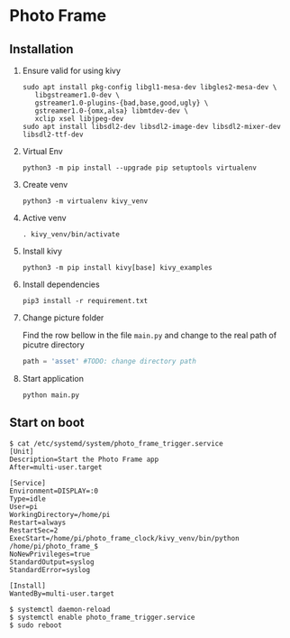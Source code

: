 # Photo Frame

## Installation

1. Ensure valid for using kivy

   ```shell
   sudo apt install pkg-config libgl1-mesa-dev libgles2-mesa-dev \
      libgstreamer1.0-dev \
      gstreamer1.0-plugins-{bad,base,good,ugly} \
      gstreamer1.0-{omx,alsa} libmtdev-dev \
      xclip xsel libjpeg-dev
   sudo apt install libsdl2-dev libsdl2-image-dev libsdl2-mixer-dev libsdl2-ttf-dev
   ```

1. Virtual Env

   ```shell
   python3 -m pip install --upgrade pip setuptools virtualenv
   ```

1. Create venv

   ```shell
   python3 -m virtualenv kivy_venv
   ```

1. Active venv

   ```shell
   . kivy_venv/bin/activate
   ```

1. Install kivy

   ```shell
   python3 -m pip install kivy[base] kivy_examples
   ```

1. Install dependencies

   ```shell
   pip3 install -r requirement.txt
   ```

1. Change picture folder

   Find the row bellow in the file `main.py` and change to the real path of picutre directory

   ```python
   path = 'asset' #TODO: change directory path
   ```

1. Start application

   ```shell
   python main.py
   ```

## Start on boot

```shell
$ cat /etc/systemd/system/photo_frame_trigger.service
[Unit]
Description=Start the Photo Frame app
After=multi-user.target

[Service]
Environment=DISPLAY=:0
Type=idle
User=pi
WorkingDirectory=/home/pi
Restart=always
RestartSec=2
ExecStart=/home/pi/photo_frame_clock/kivy_venv/bin/python /home/pi/photo_frame_$
NoNewPrivileges=true
StandardOutput=syslog
StandardError=syslog

[Install]
WantedBy=multi-user.target
```

```shell
$ systemctl daemon-reload
$ systemctl enable photo_frame_trigger.service
$ sudo reboot
```